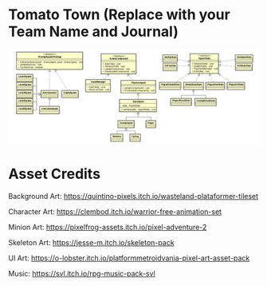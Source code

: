 # Tomato Town (Replace with your Team Name and Journal)


<img src="images/architecture.png" width="1100">

# Asset Credits

Background Art:
https://quintino-pixels.itch.io/wasteland-plataformer-tileset

Character Art:
https://clembod.itch.io/warrior-free-animation-set

Minion Art:
https://pixelfrog-assets.itch.io/pixel-adventure-2

Skeleton Art:
https://jesse-m.itch.io/skeleton-pack

UI Art:
https://o-lobster.itch.io/platformmetroidvania-pixel-art-asset-pack

Music:
https://svl.itch.io/rpg-music-pack-svl
